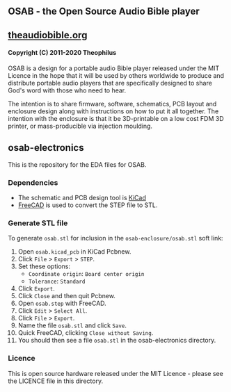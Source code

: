 ## OSAB - the Open Source Audio Bible player
## [theaudiobible.org](http://theaudiobible.org/)
#### Copyright (C) 2011-2020 Theophilus

OSAB is a design for a portable audio Bible player released under the MIT Licence in the hope that it will be used by others worldwide to produce and distribute portable audio players that are specifically designed to share God's word with those who need to hear.

The intention is to share firmware, software, schematics, PCB layout and enclosure design along with instructions on how to put it all together.  The intention with the enclosure is that it be 3D-printable on a low cost FDM 3D printer, or mass-producible via injection moulding.

## osab-electronics
This is the repository for the EDA files for OSAB.

### Dependencies
- The schematic and PCB design tool is [KiCad](http://kicad-pcb.org/)
- [FreeCAD](http://freecadweb.org/) is used to convert the STEP file to STL.

### Generate STL file
To generate `osab.stl` for inclusion in the `osab-enclosure/osab.stl` soft link:
1. Open `osab.kicad_pcb` in KiCad Pcbnew.
2. Click `File` > `Export` > `STEP`.
3. Set these options:
   - `Coordinate origin`: `Board center origin`
   - `Tolerance`: `Standard`
4. Click `Export`.
5. Click `Close` and then quit Pcbnew.
6. Open `osab.step` with FreeCAD.
7. Click `Edit` > `Select All`.
8. Click `File` > `Export`.
9. Name the file `osab.stl` and click `Save`.
10. Quick FreeCAD, clicking `Close without Saving`.
11. You should then see a file `osab.stl` in the osab-electronics directory.

### Licence
This is open source hardware released under the MIT Licence - please see the LICENCE file in this directory.

